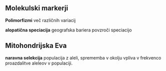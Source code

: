 ## Molekulski markerji
**Polimorfizmi** več različnih variacij 

**alopatična speciacija** geografska bariera povzroči speciacijo

## Mitohondrijska Eva
**naravna selekcija** populacija z aleli, sprememba v okolju vpliva v frekvenco proazdalitve aleleov v populaciji.
